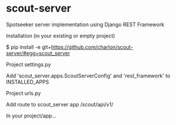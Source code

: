# scout-server
Spotseeker server implementation using Django REST Framework

Installation (in your existing or empty project)

  $ pip install -e git+https://github.com/charlon/scout-server/#egg=scout_server

Project settings.py

  Add 'scout_server.apps.ScoutServerConfig' and 'rest_framework' to INSTALLED_APPS

Project urls.py

  Add route to scout_server app /scout/api/v1/

In your project/app...
